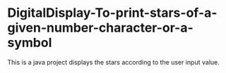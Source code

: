 # DigitalDisplay-To-print-stars-of-a-given-number-character-or-a-symbol
This is a java project displays the stars according to the user input value.
